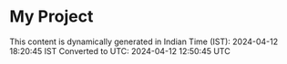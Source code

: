 # My Project

This content is dynamically generated in Indian Time (IST): 2024-04-12 18:20:45 IST
Converted to UTC: 2024-04-12 12:50:45 UTC
